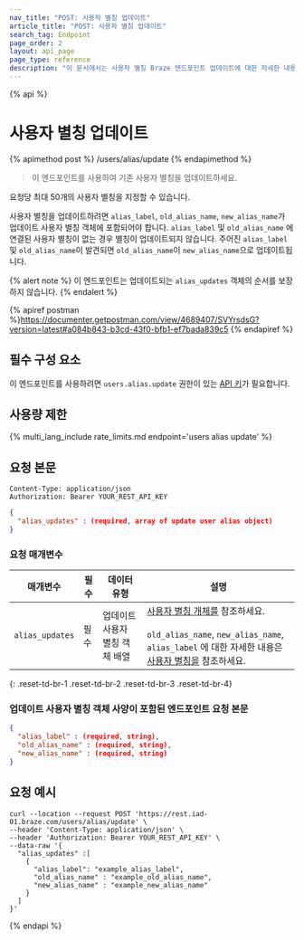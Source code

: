 ```yaml
---
nav_title: "POST: 사용자 별칭 업데이트"
article_title: "POST: 사용자 별칭 업데이트"
search_tag: Endpoint
page_order: 2
layout: api_page
page_type: reference
description: "이 문서에서는 사용자 별칭 Braze 엔드포인트 업데이트에 대한 자세한 내용을 설명합니다."
---
```

{% api %}
# 사용자 별칭 업데이트
{% apimethod post %}
/users/alias/update
{% endapimethod %}

> 이 엔드포인트를 사용하여 기존 사용자 별칭을 업데이트하세요.

요청당 최대 50개의 사용자 별칭을 지정할 수 있습니다.

사용자 별칭을 업데이트하려면 `alias_label`, `old_alias_name`, `new_alias_name`가 업데이트 사용자 별칭 객체에 포함되어야 합니다. `alias_label` 및 `old_alias_name` 에 연결된 사용자 별칭이 없는 경우 별칭이 업데이트되지 않습니다. 주어진 `alias_label` 및 `old_alias_name`이 발견되면 `old_alias_name`이 `new_alias_name`으로 업데이트됩니다.

{% alert note %}
이 엔드포인트는 업데이트되는 `alias_updates` 객체의 순서를 보장하지 않습니다.
{% endalert %}

{% apiref postman %}https://documenter.getpostman.com/view/4689407/SVYrsdsG?version=latest#a084b843-b3cd-43f0-bfb1-ef7bada839c5 {% endapiref %}

## 필수 구성 요소

이 엔드포인트를 사용하려면 `users.alias.update` 권한이 있는 [API 키]({{site.baseurl}}/api/api_key/)가 필요합니다.

## 사용량 제한

{% multi_lang_include rate_limits.md endpoint='users alias update' %}

## 요청 본문

```
Content-Type: application/json
Authorization: Bearer YOUR_REST_API_KEY
```

```json
{
  "alias_updates" : (required, array of update user alias object)
}
```

### 요청 매개변수

| 매개변수 | 필수 | 데이터 유형 | 설명 |
| --------- | --------- | --------- | ----------- |
| `alias_updates` | 필수 | 업데이트 사용자 별칭 객체 배열 | [사용자 별칭 개체를]({{site.baseurl}}/api/objects_filters/user_alias_object/) 참조하세요.<br><br> `old_alias_name`, `new_alias_name`, `alias_label` 에 대한 자세한 내용은 [사용자 별칭을]({{site.baseurl}}/user_guide/data_and_analytics/user_data_collection/user_profile_lifecycle/#user-aliases) 참조하세요. |
{: .reset-td-br-1 .reset-td-br-2 .reset-td-br-3  .reset-td-br-4}

### 업데이트 사용자 별칭 객체 사양이 포함된 엔드포인트 요청 본문

```json
{
  "alias_label" : (required, string),
  "old_alias_name" : (required, string),
  "new_alias_name" : (required, string)
}
```

## 요청 예시
```
curl --location --request POST 'https://rest.iad-01.braze.com/users/alias/update' \
--header 'Content-Type: application/json' \
--header 'Authorization: Bearer YOUR_REST_API_KEY' \
--data-raw '{
  "alias_updates" :[
    {
      "alias_label": "example_alias_label",
      "old_alias_name" : "example_old_alias_name",
      "new_alias_name" : "example_new_alias_name"
    }
  ]
}'
```

{% endapi %}

